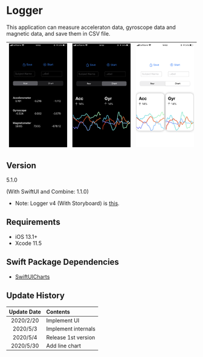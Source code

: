 #  Logger

This application can measure acceleraton data, gyroscope data and magnetic data, and save them in CSV file.


![screen](materials/IMG_3838.PNG) | ![screen_chart](materials/IMG_3837.PNG) | ![screen_chart_light](materials/IMG_3836.PNG)
:-:|:-:|:-:

## Version
5.1.0

(With SwiftUI and Combine: 1.1.0)

- Note: Logger v4 (With Storyboard) is [this](https://github.com/Shakshi3104/LoggerGit).

## Requirements
- iOS 13.1+
- Xcode 11.5

## Swift Package Dependencies
- [SwiftUICharts](https://github.com/AppPear/ChartView)

## Update History

|Update Date|Contents|
|:-------------:|:---------|
|2020/2/20| Implement UI|
|2020/5/3| Implement internals|
|2020/5/4| Release 1st version|
|2020/5/30| Add line chart|
